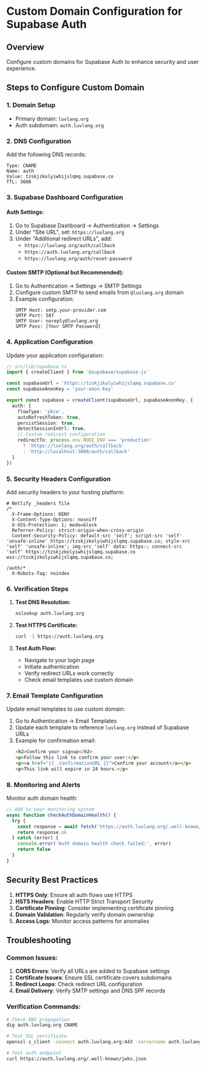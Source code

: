 # Custom Domain Configuration for Supabase Auth

## Overview
Configure custom domains for Supabase Auth to enhance security and user experience.

## Steps to Configure Custom Domain

### 1. Domain Setup
- Primary domain: `luvlang.org`
- Auth subdomain: `auth.luvlang.org`

### 2. DNS Configuration
Add the following DNS records:

```
Type: CNAME
Name: auth
Value: tzskjzkolyiwhijslqmq.supabase.co
TTL: 3600
```

### 3. Supabase Dashboard Configuration

#### Auth Settings:
1. Go to Supabase Dashboard → Authentication → Settings
2. Under "Site URL", set: `https://luvlang.org`
3. Under "Additional redirect URLs", add:
   - `https://luvlang.org/auth/callback`
   - `https://auth.luvlang.org/callback`
   - `https://luvlang.org/auth/reset-password`

#### Custom SMTP (Optional but Recommended):
1. Go to Authentication → Settings → SMTP Settings
2. Configure custom SMTP to send emails from `@luvlang.org` domain
3. Example configuration:
   ```
   SMTP Host: smtp.your-provider.com
   SMTP Port: 587
   SMTP User: noreply@luvlang.org
   SMTP Pass: [Your SMTP Password]
   ```

### 4. Application Configuration

Update your application configuration:

```typescript
// src/lib/supabase.ts
import { createClient } from '@supabase/supabase-js'

const supabaseUrl = 'https://tzskjzkolyiwhijslqmq.supabase.co'
const supabaseAnonKey = 'your-anon-key'

export const supabase = createClient(supabaseUrl, supabaseAnonKey, {
  auth: {
    flowType: 'pkce',
    autoRefreshToken: true,
    persistSession: true,
    detectSessionInUrl: true,
    // Custom redirect configuration
    redirectTo: process.env.NODE_ENV === 'production' 
      ? 'https://luvlang.org/auth/callback'
      : 'http://localhost:3000/auth/callback'
  }
})
```

### 5. Security Headers Configuration

Add security headers to your hosting platform:

```
# Netlify _headers file
/*
  X-Frame-Options: DENY
  X-Content-Type-Options: nosniff
  X-XSS-Protection: 1; mode=block
  Referrer-Policy: strict-origin-when-cross-origin
  Content-Security-Policy: default-src 'self'; script-src 'self' 'unsafe-inline' https://tzskjzkolyiwhijslqmq.supabase.co; style-src 'self' 'unsafe-inline'; img-src 'self' data: https:; connect-src 'self' https://tzskjzkolyiwhijslqmq.supabase.co wss://tzskjzkolyiwhijslqmq.supabase.co;

/auth/*
  X-Robots-Tag: noindex
```

### 6. Verification Steps

1. **Test DNS Resolution:**
   ```bash
   nslookup auth.luvlang.org
   ```

2. **Test HTTPS Certificate:**
   ```bash
   curl -I https://auth.luvlang.org
   ```

3. **Test Auth Flow:**
   - Navigate to your login page
   - Initiate authentication
   - Verify redirect URLs work correctly
   - Check email templates use custom domain

### 7. Email Template Configuration

Update email templates to use custom domain:

1. Go to Authentication → Email Templates
2. Update each template to reference `luvlang.org` instead of Supabase URLs
3. Example for confirmation email:
   ```html
   <h2>Confirm your signup</h2>
   <p>Follow this link to confirm your user:</p>
   <p><a href="{{ .ConfirmationURL }}">Confirm your account</a></p>
   <p>This link will expire in 24 hours.</p>
   ```

### 8. Monitoring and Alerts

Monitor auth domain health:

```typescript
// Add to your monitoring system
async function checkAuthDomainHealth() {
  try {
    const response = await fetch('https://auth.luvlang.org/.well-known/jwks.json')
    return response.ok
  } catch (error) {
    console.error('Auth domain health check failed:', error)
    return false
  }
}
```

## Security Best Practices

1. **HTTPS Only**: Ensure all auth flows use HTTPS
2. **HSTS Headers**: Enable HTTP Strict Transport Security
3. **Certificate Pinning**: Consider implementing certificate pinning
4. **Domain Validation**: Regularly verify domain ownership
5. **Access Logs**: Monitor access patterns for anomalies

## Troubleshooting

### Common Issues:

1. **CORS Errors**: Verify all URLs are added to Supabase settings
2. **Certificate Issues**: Ensure SSL certificate covers subdomains
3. **Redirect Loops**: Check redirect URL configuration
4. **Email Delivery**: Verify SMTP settings and DNS SPF records

### Verification Commands:

```bash
# Check DNS propagation
dig auth.luvlang.org CNAME

# Test SSL certificate
openssl s_client -connect auth.luvlang.org:443 -servername auth.luvlang.org

# Test auth endpoint
curl https://auth.luvlang.org/.well-known/jwks.json
```